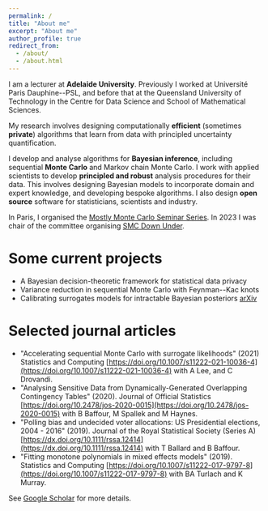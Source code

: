 ```yaml
---
permalink: /
title: "About me"
excerpt: "About me"
author_profile: true
redirect_from: 
  - /about/
  - /about.html
---
```


I am a lecturer at __Adelaide University__. Previously I worked at Université Paris Dauphine--PSL, and before that at the Queensland University of Technology in the Centre for Data Science and School of Mathematical Sciences.

My research involves designing computationally __efficient__ (sometimes __private__) algorithms that learn from data with principled uncertainty quantification.

I develop and analyse algorithms for __Bayesian inference__, including sequential __Monte Carlo__ and Markov chain Monte Carlo. 
I work with applied scientists to develop __principled and robust__ analysis procedures for their data. This involves designing Bayesian models to incorporate domain and expert knowledge, and developing bespoke algorithms.
I also design __open source__ software for statisticians, scientists and industry.

In Paris, I organised the [Mostly Monte Carlo Seminar Series](https://bonstats.github.io/mostlymontecarlo/). In 2023 I was chair of the committee organising [SMC Down Under](https://research.qut.edu.au/qutcds/events/smc-down-under-23/).

Some current projects
=====
* A Bayesian decision-theoretic framework for statistical data privacy
* Variance reduction in sequential Monte Carlo with Feynman--Kac knots
* Calibrating surrogates models for intractable Bayesian posteriors [arXiv](https://arxiv.org/abs/2211.05357)

Selected journal articles
=====
* "Accelerating sequential Monte Carlo with surrogate likelihoods" (2021) Statistics and Computing [https://doi.org/10.1007/s11222-021-10036-4](https://doi.org/10.1007/s11222-021-10036-4) with A Lee, and C Drovandi. 
* "Analysing Sensitive Data from Dynamically-Generated Overlapping Contingency Tables" (2020). Journal of Official Statistics [https://doi.org/10.2478/jos-2020-0015](https://doi.org/10.2478/jos-2020-0015) with B Baffour, M Spallek and M Haynes.
* "Polling bias and undecided voter allocations: US Presidential elections, 2004 - 2016" (2019). Journal of the Royal Statistical Society (Series A) [https://dx.doi.org/10.1111/rssa.12414](https://dx.doi.org/10.1111/rssa.12414) with T Ballard and B Baffour.
* "Fitting monotone polynomials in mixed effects models" (2019). Statistics and Computing [https://doi.org/10.1007/s11222-017-9797-8](https://doi.org/10.1007/s11222-017-9797-8) with BA Turlach and K Murray.

See [Google Scholar](https://scholar.google.com/citations?user=M4N18PMAAAAJ&hl=en) for more details.
